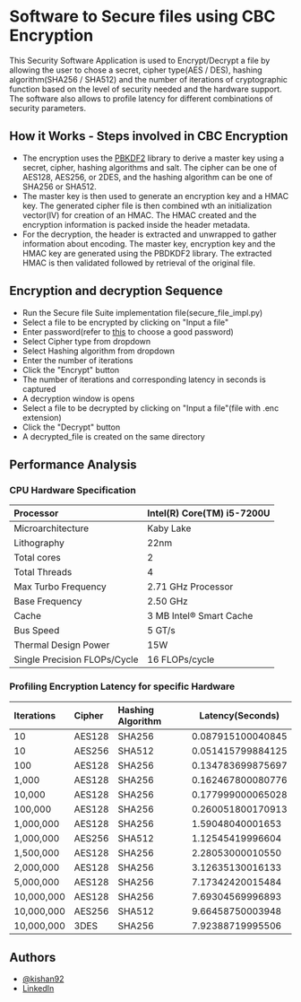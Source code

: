 
# Software to Secure files using CBC Encryption

This Security Software Application is used to Encrypt/Decrypt a file by allowing the user to chose a secret, cipher type(AES / DES), hashing algorithm(SHA256 / SHA512) and the number of iterations of cryptographic function based on the level of security needed and the hardware support. The software also allows to profile latency for different combinations of security parameters.


## How it Works - Steps involved in CBC Encryption
- The encryption uses the [PBKDF2](https://en.wikipedia.org/wiki/PBKDF2) library to derive a master key using a secret, cipher, hashing algorithms and salt. The cipher can be one of AES128, AES256, or 2DES, and the hashing algorithm can be one of SHA256 or SHA512. 
- The master key is then used to generate an encryption key and a HMAC key. The generated cipher file is then combined wth an initialization vector(IV) for creation of an HMAC. The HMAC created and the encryption information is packed inside the header metadata.
- For the decryption, the header is extracted and unwrapped to gather information about encoding. The master key, encryption key and the HMAC key are generated using the PBDKDF2 library. The extracted HMAC is then validated followed by retrieval of the original file.

## Encryption and decryption Sequence
- Run the Secure file Suite implementation file(secure_file_impl.py)
- Select a file to be encrypted by clicking on "Input a file"
- Enter password(refer to [this](https://security.harvard.edu/use-strong-passwords) to choose a good password)
- Select Cipher type from dropdown
- Select Hashing algorithm from dropdown
- Enter the number of iterations
- Click the "Encrypt" button
- The number of iterations and corresponding latency in seconds is captured
- A decryption window is opens
- Select a file to be decrypted by clicking on "Input a file"(file with .enc extension)
- Click the "Decrypt" button
- A decrypted_file is created on the same directory

## Performance Analysis

### CPU Hardware Specification
| Processor | Intel(R) Core(TM) i5-7200U |
| :-------- | :------- |
|Microarchitecture |Kaby Lake |
|Lithography |22nm|
|Total cores |2|
|Total Threads |4| 
|Max Turbo Frequency |2.71 GHz Processor|
|Base Frequency |2.50 GHz|
|Cache |3 MB Intel® Smart Cache| 
|Bus Speed |5 GT/s|
|Thermal Design Power |15W| 
|Single Precision FLOPs/Cycle| 16 FLOPs/cycle|


### Profiling Encryption Latency for specific Hardware


| Iterations | Cipher     | Hashing Algorithm       |Latency(Seconds) |
| :-------- | :------- | :------------------------- |--------|
|10	        |AES128	|SHA256          |0.087915100040845|
|10	        |AES256	|SHA512          |0.051415799884125|
|100	    |AES128	|SHA256          |0.134783699875697|
|1,000	    |AES128	|SHA256          |0.162467800080776|          
|10,000	    |AES128	|SHA256          |0.177999000065028|
|100,000	|AES128	|SHA256          |0.260051800170913|
|1,000,000	|AES128	|SHA256          |1.59048040001653|
|1,000,000	|AES256	|SHA512          |1.12545419996604|
|1,500,000	|AES128	|SHA256          |2.28053000010550|
|2,000,000	|AES128	|SHA256          |3.12635130016133|
|5,000,000	|AES128	|SHA256          |7.17342420015484|
|10,000,000	|AES128	|SHA256          |7.69304569996893|
|10,000,000	|AES256	|SHA512          |9.66458750003948|
|10,000,000	|3DES	|SHA256          |7.92388719995506|


## Authors

- [@kishan92](https://github.com/kishan92)
- [LinkedIn](https://www.linkedin.com/in/kishan-nagendra-profile/)

